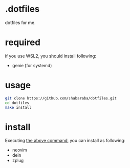 # .dotfiles
dotfiles for me.

# required
if you use WSL2, you should install following:
- genie (for systemd)

# usage
```sh
git clone https://github.com/shabaraba/dotfiles.git
cd dotfiles 
make install
```

# install
Executing [the above command](#usage), you can install as following:
- neovim
- dein
- zplug


